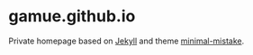# gamue.github.io

Private homepage based on [Jekyll](https://jekyllrb.com/) and theme [minimal-mistake](https://github.com/mmistakes/minimal-mistakes).
